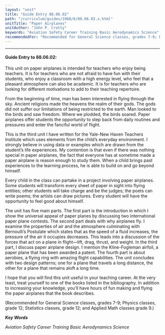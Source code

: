 ```yaml
---
layout: "unit"
title: "Guide Entry 88.06.02"
path: "/curriculum/guides/1988/6/88.06.02.x.html"
unitTitle: "Paper Airplanes"
unitAuthor: "John P. Crotty"
keywords: "Aviation Safety Career Training Basic Aerodynamics Science"
recommendedFor: "Recommended for General Science classes, grades 7-9; Physics classes, grade 12; Statistics classes, grade 12; and Applied Math classes grade 9."
---
```

<body>
<hr/>
 <h4>
  Guide Entry to 88.06.02:
 </h4>
 This unit on paper airplanes is intended for teachers who enjoy being teachers. It is for teachers who are not afraid to have fun with their students, who enjoy a classroom with a high energy level, who feel that a pleasant atmosphere can also be academic. It is for teachers who are looking for different motivations to add to their teaching repertoire.
 <p>
  From the beginning of time, man has been interested in flying through the sky. Ancient religions made the heavens the realm of their gods. The gods did not suffer our limitations of being restricted to the earth. Man looked to the birds and saw freedom. Where we plodded, the birds soared. Paper airplanes offer students the opportunity to step back from daily routines and pressures and enter the fanciful world of flight.
 </p>
 <p>
  This is the third unit I have written for the Yale-New Haven Teachers Institute which uses elements from the child’s everyday environment. I strongly believe in using data or examples which are drawn from the student’s life experiences. My contention is that even if there was nothing special in paper airplanes, the fact that everyone has at sometime made a paper airplane is reason enough to study them. When a child brings past experiences to the learning process, he is able to build on and go beyond himself.
 </p>
 <p>
  Every child in the class can partake in a project involving paper airplanes. Some students will transform every sheet of paper in sight into flying entities; other students will take charge and be the judges; the poets can write poems; the artists can draw pictures. Every student will have the opportunity to feel good about himself.
 </p>
 <p>
  The unit has five main parts. The first part is the introduction in which I show the universal appeal of paper planes by discussing two international paper plane contests. The second part deals with why airplanes fly. I examine the properties of air and the atmosphere culminating with Bernoulli’s Postulate which states that as the speed of a fluid increases, the pressure of the air it occupies decreases. This leads into a discussion of the forces that act on a plane in flight—lift, drag, thrust, and weight. In the third part, I discuss paper airplane design. I mention the Kline-Fogleman airfoil, a paper plane that has been awarded a patent. The fourth part is about aerobies, a flying ring with amazing flight capabilities. The unit concludes with two design patterns; one for a plane that travels a long distance, the other for a plane that remains aloft a long time.
 </p>
 <p>
  I hope that you will find this unit useful in your teaching career. At the very least, treat yourself to one of the books listed in the bibliography. In addition to increasing your knowledge, you’ll have hours of fun making and flying the paper airplanes that the book describes.
 </p>
 <p>
  (Recommended for General Science classes, grades 7-9; Physics classes, grade 12; Statistics classes, grade 12; and Applied Math classes grade 9.)
 </p>
<p>
  <b>
   <i>
    Key Words
   </i>
  </b>
  <br/>
 </p>
 <p>
  <i>
   Aviation Safety Career Training Basic Aerodynamics Science
  </i>
 </p>

</body>